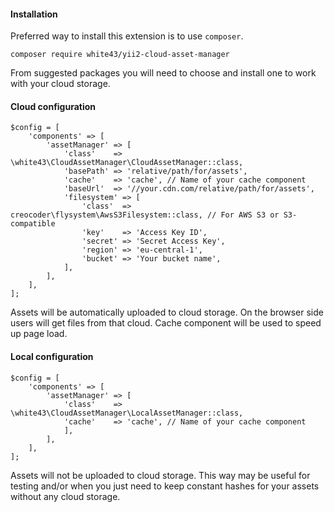 #### Installation

Preferred way to install this extension is to use `composer`.

```
composer require white43/yii2-cloud-asset-manager
```

From suggested packages you will need to choose and install one to work with your cloud storage.

#### Cloud configuration

```
$config = [
    'components' => [
        'assetManager' => [
            'class'    => \white43\CloudAssetManager\CloudAssetManager::class,
            'basePath' => 'relative/path/for/assets',
            'cache'    => 'cache', // Name of your cache component
            'baseUrl'  => '//your.cdn.com/relative/path/for/assets',
            'filesystem' => [
                'class'  => creocoder\flysystem\AwsS3Filesystem::class, // For AWS S3 or S3-compatible
                'key'    => 'Access Key ID',
                'secret' => 'Secret Access Key',
                'region' => 'eu-central-1',
                'bucket' => 'Your bucket name',
            ],
        ],
    ],
];
```

Assets will be automatically uploaded to cloud storage. On the browser side users will get files from that cloud. Cache component will be used to speed up page load.  

#### Local configuration

```
$config = [
    'components' => [
        'assetManager' => [
            'class'    => \white43\CloudAssetManager\LocalAssetManager::class,
            'cache'    => 'cache', // Name of your cache component
            ],
        ],
    ],
];
```

Assets will not be uploaded to cloud storage. This way may be useful for testing and/or when you just need to keep constant hashes for your assets without any cloud storage.